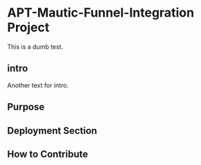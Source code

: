 # APT-Mautic-Funnel-Integration Project

This is a dumb test.

## intro

Another text for intro.

## Purpose

## Deployment Section

## How to Contribute